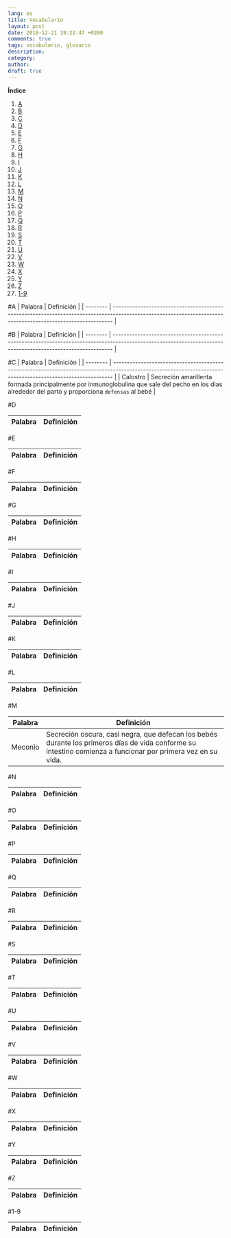 ```yaml
---
lang: es
title: Vocabulario
layout: post
date: 2018-12-21 19:22:47 +0200
comments: true
tags: vocabulario, glosario
description:
category:
author:
draft: true
---
```

**Índice**
<!-- TOC depthFrom:1 insertAnchor:true orderedList:true -->

1. [A](#a)
2. [B](#b)
3. [C](#c)
4. [D](#d)
5. [E](#e)
6. [F](#f)
7. [G](#g)
8. [H](#h)
9. [I](#i)
10. [J](#j)
11. [K](#k)
12. [L](#l)
13. [M](#m)
14. [N](#n)
15. [O](#o)
16. [P](#p)
17. [Q](#q)
18. [R](#r)
19. [S](#s)
20. [T](#t)
21. [U](#u)
22. [V](#v)
23. [W](#w)
24. [X](#x)
25. [Y](#y)
26. [Z](#z)
27. [1-9](#1-9)

<!-- /TOC -->

<a id="markdown-a" name="a"></a>
#A
| Palabra  | Definición                                                                                                                                                   |
| -------- | ------------------------------------------------------------------------------------------------------------------------------------------------------------ |

<a id="markdown-b" name="b"></a>
#B
| Palabra  | Definición                                                                                                                                                   |
| -------- | ------------------------------------------------------------------------------------------------------------------------------------------------------------ |

<a id="markdown-c" name="c"></a>
#C
| Palabra  | Definición                                                                                                                                                   |
| -------- | ------------------------------------------------------------------------------------------------------------------------------------------------------------ |
| Calostro | Secreción amarillenta formada principalmente por inmunoglobulina que sale del pecho en los dias alrededor del parto y proporciona `defensas` al bebé         |

<a id="markdown-d" name="d"></a>
#D

| Palabra  | Definición                                                                                                                                                   |
| -------- | ------------------------------------------------------------------------------------------------------------------------------------------------------------ |

<a id="markdown-e" name="e"></a>
#E

| Palabra  | Definición                                                                                                                                                   |
| -------- | ------------------------------------------------------------------------------------------------------------------------------------------------------------ |

<a id="markdown-f" name="f"></a>
#F

| Palabra  | Definición                                                                                                                                                   |
| -------- | ------------------------------------------------------------------------------------------------------------------------------------------------------------ |

<a id="markdown-g" name="g"></a>
#G

| Palabra  | Definición                                                                                                                                                   |
| -------- | ------------------------------------------------------------------------------------------------------------------------------------------------------------ |

<a id="markdown-h" name="h"></a>
#H

| Palabra  | Definición                                                                                                                                                   |
| -------- | ------------------------------------------------------------------------------------------------------------------------------------------------------------ |

<a id="markdown-i" name="i"></a>
#I

| Palabra  | Definición                                                                                                                                                   |
| -------- | ------------------------------------------------------------------------------------------------------------------------------------------------------------ |

<a id="markdown-j" name="j"></a>
#J

| Palabra  | Definición                                                                                                                                                   |
| -------- | ------------------------------------------------------------------------------------------------------------------------------------------------------------ |

<a id="markdown-k" name="k"></a>
#K

| Palabra  | Definición                                                                                                                                                   |
| -------- | ------------------------------------------------------------------------------------------------------------------------------------------------------------ |

<a id="markdown-l" name="l"></a>
#L

| Palabra  | Definición                                                                                                                                                   |
| -------- | ------------------------------------------------------------------------------------------------------------------------------------------------------------ |

<a id="markdown-m" name="m"></a>
#M

| Palabra  | Definición                                                                                                                                                   |
| -------- | ------------------------------------------------------------------------------------------------------------------------------------------------------------ |
| Meconio  | Secreción oscura, casi negra, que defecan los bebés durante los primeros días de vida conforme su intestino comienza a funcionar por primera vez en su vida. |

<a id="markdown-n" name="n"></a>
#N

| Palabra  | Definición                                                                                                                                                   |
| -------- | ------------------------------------------------------------------------------------------------------------------------------------------------------------ |

<a id="markdown-o" name="o"></a>
#O

| Palabra  | Definición                                                                                                                                                   |
| -------- | ------------------------------------------------------------------------------------------------------------------------------------------------------------ |

<a id="markdown-p" name="p"></a>
#P

| Palabra  | Definición                                                                                                                                                   |
| -------- | ------------------------------------------------------------------------------------------------------------------------------------------------------------ |

<a id="markdown-q" name="q"></a>
#Q

| Palabra  | Definición                                                                                                                                                   |
| -------- | ------------------------------------------------------------------------------------------------------------------------------------------------------------ |

<a id="markdown-r" name="r"></a>
#R

| Palabra  | Definición                                                                                                                                                   |
| -------- | ------------------------------------------------------------------------------------------------------------------------------------------------------------ |


<a id="markdown-s" name="s"></a>
#S

| Palabra  | Definición                                                                                                                                                   |
| -------- | ------------------------------------------------------------------------------------------------------------------------------------------------------------ |

<a id="markdown-t" name="t"></a>
#T

| Palabra  | Definición                                                                                                                                                   |
| -------- | ------------------------------------------------------------------------------------------------------------------------------------------------------------ |


<a id="markdown-u" name="u"></a>
#U

| Palabra  | Definición                                                                                                                                                   |
| -------- | ------------------------------------------------------------------------------------------------------------------------------------------------------------ |


<a id="markdown-v" name="v"></a>
#V

| Palabra  | Definición                                                                                                                                                   |
| -------- | ------------------------------------------------------------------------------------------------------------------------------------------------------------ |


<a id="markdown-w" name="w"></a>
#W

| Palabra  | Definición                                                                                                                                                   |
| -------- | ------------------------------------------------------------------------------------------------------------------------------------------------------------ |


<a id="markdown-x" name="x"></a>
#X

| Palabra  | Definición                                                                                                                                                   |
| -------- | ------------------------------------------------------------------------------------------------------------------------------------------------------------ |


<a id="markdown-y" name="y"></a>
#Y

| Palabra  | Definición                                                                                                                                                   |
| -------- | ------------------------------------------------------------------------------------------------------------------------------------------------------------ |



<a id="markdown-z" name="z"></a>
#Z

| Palabra  | Definición                                                                                                                                                   |
| -------- | ------------------------------------------------------------------------------------------------------------------------------------------------------------ |


<a id="markdown-1-9" name="1-9"></a>
#1-9

| Palabra  | Definición                                                                                                                                                   |
| -------- | ------------------------------------------------------------------------------------------------------------------------------------------------------------ |
